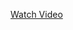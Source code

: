 [Watch Video](https://github.com/benlaktibyassine/App-etudaint/blob/master/Screen_recording_20250329_140821.webm)
